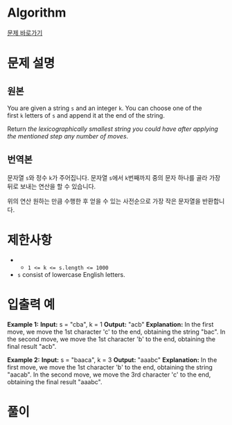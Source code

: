 # Algorithm

[문제 바로가기](https://leetcode.com/problems/orderly-queue/description/)

# 문제 설명

## 원본

You are given a string `s` and an integer `k`. You can choose one of the first `k` letters of `s` and append it at the end of the string.

Return _the lexicographically smallest string you could have after applying the mentioned step any number of moves_.

## 번역본

문자열 `s`와  정수 `k`가 주어집니다.
문자열 `s`에서 `k`번째까지 중의 문자 하나를 골라 가장 뒤로 보내는 연산을 할 수 있습니다.

위의 연산 원하는 만큼 수행한 후 얻을 수 있는 사전순으로 가장 작은 문자열을 반환합니다.

# 제한사항

- - `1 <= k <= s.length <= 1000`
- `s` consist of lowercase English letters.

# 입출력 예

**Example 1:**
	**Input:** s = "cba", k = 1
	**Output:** "acb"
	**Explanation:** 
	In the first move, we move the 1st character 'c' to the end, obtaining the string "bac".
	In the second move, we move the 1st character 'b' to the end, obtaining the final result "acb".

**Example 2:**
	**Input:** s = "baaca", k = 3
	**Output:** "aaabc"
	**Explanation:** 
	In the first move, we move the 1st character 'b' to the end, obtaining the string "aacab".
	In the second move, we move the 3rd character 'c' to the end, obtaining the final result "aaabc".

# 풀이

